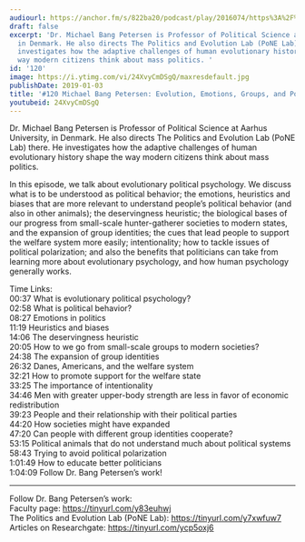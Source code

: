 ```yaml
---
audiourl: https://anchor.fm/s/822ba20/podcast/play/2016074/https%3A%2F%2Fd3ctxlq1ktw2nl.cloudfront.net%2Fproduction%2F2019-0-1%2F7774857-44100-2-53227e13f691c.m4a
draft: false
excerpt: 'Dr. Michael Bang Petersen is Professor of Political Science at Aarhus University,
  in Denmark. He also directs The Politics and Evolution Lab (PoNE Lab) there. He
  investigates how the adaptive challenges of human evolutionary history shape the
  way modern citizens think about mass politics. '
id: '120'
image: https://i.ytimg.com/vi/24XvyCmDSgQ/maxresdefault.jpg
publishDate: 2019-01-03
title: '#120 Michael Bang Petersen: Evolution, Emotions, Groups, and Politics'
youtubeid: 24XvyCmDSgQ
---
```

<div class="timelinks">

Dr. Michael Bang Petersen is Professor of Political Science at Aarhus University, in Denmark. He also directs The Politics and Evolution Lab (PoNE Lab) there. He investigates how the adaptive challenges of human evolutionary history shape the way modern citizens think about mass politics. 

In this episode, we talk about evolutionary political psychology. We discuss what is to be understood as political behavior; the emotions, heuristics and biases that are more relevant to understand people’s political behavior (and also in other animals); the deservingness heuristic; the biological bases of our progress from small-scale hunter-gatherer societies to modern states, and the expansion of group identities; the cues that lead people to support the welfare system more easily; intentionality; how to tackle issues of political polarization; and also the benefits that politicians can take from learning more about evolutionary psychology, and how human psychology generally works.

Time Links:  
<time>00:37</time> What is evolutionary political psychology?  
<time>02:58</time> What is political behavior?                      
<time>08:27</time> Emotions in politics                      
<time>11:19</time> Heuristics and biases               
<time>14:06</time> The deservingness heuristic             
<time>20:05</time> How to we go from small-scale groups to modern societies?       
<time>24:38</time> The expansion of group identities  
<time>26:32</time> Danes, Americans, and the welfare system        
<time>32:21</time> How to promote support for the welfare state        
<time>33:25</time> The importance of intentionality   
<time>34:46</time> Men with greater upper-body strength are less in favor of economic redistribution  
<time>39:23</time> People and their relationship with their political parties  
<time>44:20</time> How societies might have expanded   
<time>47:20</time> Can people with different group identities cooperate?  
<time>53:15</time> Political animals that do not understand much about political systems  
<time>58:43</time> Trying to avoid political polarization  
<time>1:01:49</time> How to educate better politicians  
<time>1:04:09</time> Follow Dr. Bang Petersen’s work!    

---

Follow Dr. Bang Petersen’s work:  
Faculty page: https://tinyurl.com/y83euhwj  
The Politics and Evolution Lab (PoNE Lab): https://tinyurl.com/y7xwfuw7  
Articles on Researchgate: https://tinyurl.com/ycp5oxj6
</div>

